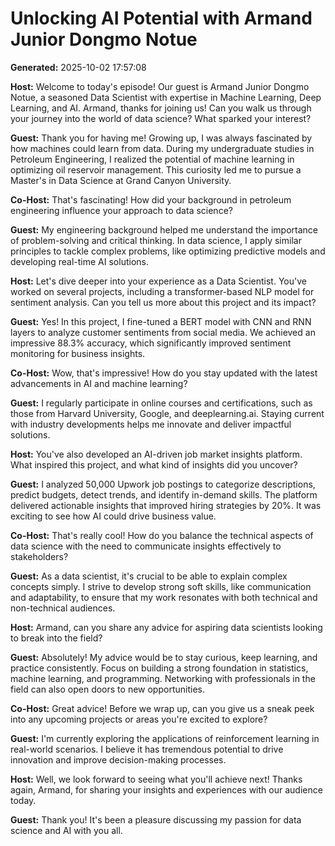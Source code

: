 # Unlocking AI Potential with Armand Junior Dongmo Notue

**Generated:** 2025-10-02 17:57:08

**Host:** Welcome to today's episode! Our guest is Armand Junior Dongmo Notue, a seasoned Data Scientist with expertise in Machine Learning, Deep Learning, and AI. Armand, thanks for joining us! Can you walk us through your journey into the world of data science? What sparked your interest?

**Guest:** Thank you for having me! Growing up, I was always fascinated by how machines could learn from data. During my undergraduate studies in Petroleum Engineering, I realized the potential of machine learning in optimizing oil reservoir management. This curiosity led me to pursue a Master's in Data Science at Grand Canyon University.

**Co-Host:** That's fascinating! How did your background in petroleum engineering influence your approach to data science?

**Guest:** My engineering background helped me understand the importance of problem-solving and critical thinking. In data science, I apply similar principles to tackle complex problems, like optimizing predictive models and developing real-time AI solutions.

**Host:** Let's dive deeper into your experience as a Data Scientist. You've worked on several projects, including a transformer-based NLP model for sentiment analysis. Can you tell us more about this project and its impact?

**Guest:** Yes! In this project, I fine-tuned a BERT model with CNN and RNN layers to analyze customer sentiments from social media. We achieved an impressive 88.3% accuracy, which significantly improved sentiment monitoring for business insights.

**Co-Host:** Wow, that's impressive! How do you stay updated with the latest advancements in AI and machine learning?

**Guest:** I regularly participate in online courses and certifications, such as those from Harvard University, Google, and deeplearning.ai. Staying current with industry developments helps me innovate and deliver impactful solutions.

**Host:** You've also developed an AI-driven job market insights platform. What inspired this project, and what kind of insights did you uncover?

**Guest:** I analyzed 50,000 Upwork job postings to categorize descriptions, predict budgets, detect trends, and identify in-demand skills. The platform delivered actionable insights that improved hiring strategies by 20%. It was exciting to see how AI could drive business value.

**Co-Host:** That's really cool! How do you balance the technical aspects of data science with the need to communicate insights effectively to stakeholders?

**Guest:** As a data scientist, it's crucial to be able to explain complex concepts simply. I strive to develop strong soft skills, like communication and adaptability, to ensure that my work resonates with both technical and non-technical audiences.

**Host:** Armand, can you share any advice for aspiring data scientists looking to break into the field?

**Guest:** Absolutely! My advice would be to stay curious, keep learning, and practice consistently. Focus on building a strong foundation in statistics, machine learning, and programming. Networking with professionals in the field can also open doors to new opportunities.

**Co-Host:** Great advice! Before we wrap up, can you give us a sneak peek into any upcoming projects or areas you're excited to explore?

**Guest:** I'm currently exploring the applications of reinforcement learning in real-world scenarios. I believe it has tremendous potential to drive innovation and improve decision-making processes.

**Host:** Well, we look forward to seeing what you'll achieve next! Thanks again, Armand, for sharing your insights and experiences with our audience today.

**Guest:** Thank you! It's been a pleasure discussing my passion for data science and AI with you all.

